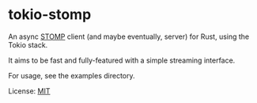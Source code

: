 # tokio-stomp

An async [STOMP](https://stomp.github.io/) client (and maybe eventually, server) for Rust, using the Tokio stack.

It aims to be fast and fully-featured with a simple streaming interface.

For usage, see the examples directory.

License: [MIT](LICENSE)
